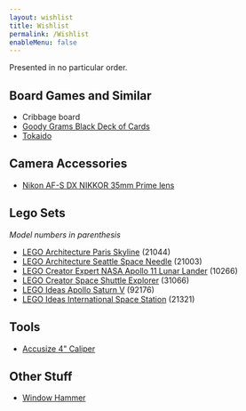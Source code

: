 ```yaml
---
layout: wishlist
title: Wishlist
permalink: /Wishlist
enableMenu: false
---
```


Presented in no particular order.

## Board Games and Similar
* Cribbage board
* [Goody Grams Black Deck of Cards](https://www.amazon.com/dp/B004A9115U)
* [Tokaido](https://www.amazon.com/dp/B0757QD8FY)

## Camera Accessories
* [Nikon AF-S DX NIKKOR 35mm Prime lens](https://www.amazon.com/dp/B001S2PPT0)

## Lego Sets
*Model numbers in parenthesis*
* [LEGO Architecture Paris Skyline](https://www.amazon.com/dp/B07GXC4R9R) (21044)
* [LEGO Architecture Seattle Space Needle](https://www.amazon.com/dp/B0025W1PMS) (21003)
* [LEGO Creator Expert NASA Apollo 11 Lunar Lander](https://www.amazon.com/dp/B07W4M54CJ) (10266)
* [LEGO Creator Space Shuttle Explorer](https://www.amazon.com/dp/B0711MPYJN) (31066)
* [LEGO Ideas Apollo Saturn V](https://www.amazon.com/dp/B071G3QMS2) (92176)
* [LEGO Ideas International Space Station](https://www.amazon.com/dp/B083JWZNW7) (21321)

## Tools
* [Accusize 4" Caliper](https://www.amazon.com/gp/product/B017ME2ALS)

## Other Stuff
* [Window Hammer](https://www.amazon.com/dp/B077GNHRZ8)
